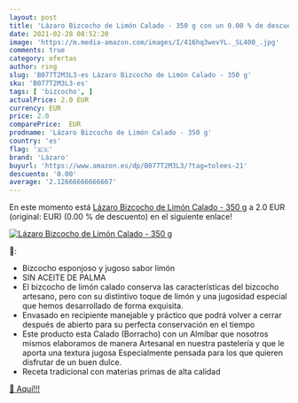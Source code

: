 ```yaml
---
layout: post
title: 'Lázaro Bizcocho de Limón Calado - 350 g con un 0.00 % de descuento'
date: 2021-02-28 08:52:20
image: 'https://m.media-amazon.com/images/I/416hq3wevYL._SL400_.jpg'
comments: true
category: ofertas
author: ring
slug: 'B077T2M3L3-es Lázaro Bizcocho de Limón Calado - 350 g'
sku: 'B077T2M3L3-es'
tags: [ 'bizcocho', ]
actualPrice: 2.0 EUR
currency: EUR
price: 2.0
comparePrice:  EUR
prodname: 'Lázaro Bizcocho de Limón Calado - 350 g'
country: 'es'
flag: '🇪🇸'
brand: 'Lázaro'
buyurl: 'https://www.amazon.es/dp/B077T2M3L3/?tag=tolees-21'
descuento: '0.00'
average: '2.12666666666667'
---
```


En este momento está [Lázaro Bizcocho de Limón Calado - 350 g](https://www.amazon.es/dp/B077T2M3L3/?tag=tolees-21) a 2.0 EUR (original:  EUR) (0.00 %  de descuento) en el siguiente enlace!

[![Lázaro Bizcocho de Limón Calado - 350 g](https://m.media-amazon.com/images/I/416hq3wevYL._SL400_.jpg)](https://www.amazon.es/dp/B077T2M3L3/?tag=tolees-21)

🔎:

- Bizcocho esponjoso y jugoso sabor limón
- SIN ACEITE DE PALMA
- El bizcocho de limón calado conserva las características del bizcocho artesano, pero con su distintivo toque de limón y una jugosidad especial que hemos desarrollado de forma exquisita.
- Envasado en recipiente manejable y práctico que podrá volver a cerrar después de abierto para su perfecta conservación en el tiempo
- Este producto esta Calado (Borracho) con un Almíbar que nosotros mismos elaboramos de manera Artesanal en nuestra pastelería y que le aporta una textura jugosa Especialmente pensada para los que quieren disfrutar de un buen dulce.
- Receta tradicional con materias primas de alta calidad

[🛒 Aquí!!!](https://www.amazon.es/dp/B077T2M3L3/?tag=tolees-21)
